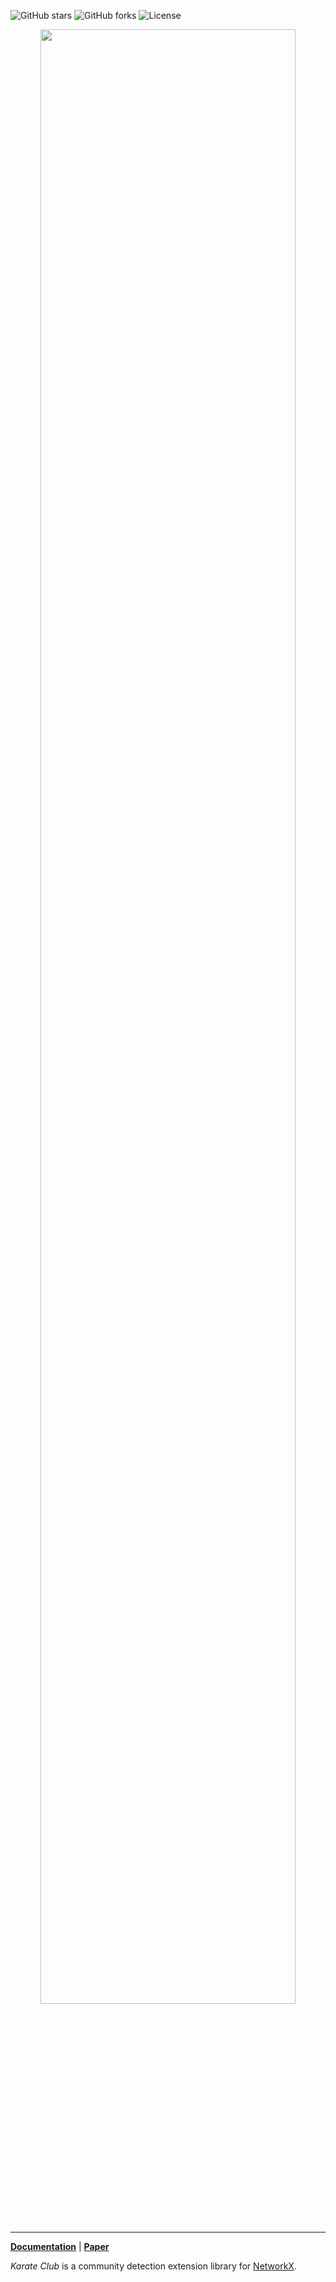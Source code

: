  ![GitHub stars](https://img.shields.io/github/stars/benedekrozemberczki/KarateClub.svg?style=plastic) ![GitHub forks](https://img.shields.io/github/forks/benedekrozemberczki/KarateClub.svg?color=blue&style=plastic) ![License](https://img.shields.io/github/license/benedekrozemberczki/KarateClub.svg?color=blue&style=plastic)

<p align="center">
  <img width="90%" src="https://github.com/benedekrozemberczki/KarateClub/blob/master/karatelogo.jpg?sanitize=true" />
</p>

--------------------------------------------------------------------------------


**[Documentation](https://karateclub.readthedocs.io/)** | **[Paper](https://arxiv.org/abs/1802.03997)** 

*Karate Club* is a community detection extension library for [NetworkX](https://networkx.github.io/).

